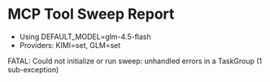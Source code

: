 # MCP Tool Sweep Report

- Using DEFAULT_MODEL=glm-4.5-flash
- Providers: KIMI=set, GLM=set

FATAL: Could not initialize or run sweep:
unhandled errors in a TaskGroup (1 sub-exception)
